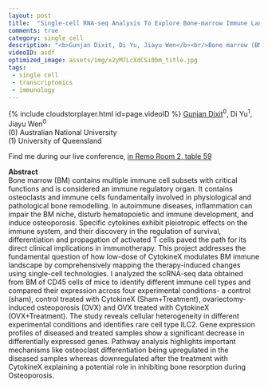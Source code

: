 ```yaml
---
layout: post
title:  "Single-cell RNA-seq Analysis To Explore Bone-marrow Immune Landscape"
comments: true
category: single_cell
description: "<b>Gunjan Dixit, Di Yu, Jiayu Wen</b><br/>Bone marrow (BM) contains multiple immune cell sub..."
videoID: asdf
optimized_image: assets/img/x2yM7LcXdCSi0bm_title.jpg
tags:
 - single cell
 - transcriptomics
 - immunology
---
```

{% include cloudstorplayer.html id=page.videoID %}
<u>Gunjan Dixit</u><sup>0</sup>, Di Yu<sup>1</sup>, Jiayu Wen<sup>0</sup><br/>
\(0\) Australian National University<br/>
\(1\) University of Queensland

Find me during our live conference, [in Remo Room 2, table 59](https://remo.co)

<b>Abstract</b><br/>
Bone marrow \(BM\) contains multiple immune cell subsets with critical functions and is considered an immune regulatory organ. It contains osteoclasts and immune cells fundamentally involved in physiological and pathological bone remodelling. In autoimmune diseases, inflammation can impair the BM niche, disturb hematopoietic and immune development, and induce osteoporosis. Specific cytokines exhibit pleiotropic effects on the immune system, and their discovery in the regulation of survival, differentiation and propagation of activated T cells paved the path for its direct clinical implications in immunotherapy. This project addresses the fundamental question of how low-dose of CytokineX modulates BM immune landscape by comprehensively mapping the therapy-induced changes using single-cell technologies. I analyzed the scRNA-seq data obtained from BM of CD45 cells of mice to identify different immune cell types and compared their expression across four experimental conditions- a control \(sham\), control treated with CytokineX \(Sham+Treatment\), ovariectomy-induced osteoporosis \(OVX\) and OVX treated with CytokineX \(OVX+Treatment\). The study reveals cellular heterogeneity in different experimental conditions and identifies rare cell type ILC2. Gene expression profiles of diseased and treated samples show a significant decrease in differentially expressed genes. Pathway analysis highlights important mechanisms like osteoclast differentiation being upregulated in the diseased samples whereas downregulated after the treatment with CytokineX explaining a potential role in inhibiting bone resorption during Osteoporosis. 
